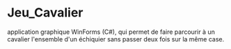 # Jeu_Cavalier
application graphique WinForms (C#), qui permet de faire parcourir à un cavalier l'ensemble d'un échiquier sans passer deux fois sur la même case.
